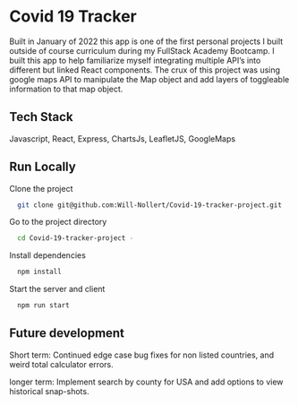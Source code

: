 
# Covid 19 Tracker 

Built in January of 2022 this app is one of the first personal projects I built outside of course curriculum during my FullStack Academy Bootcamp. I built this app to help familiarize myself integrating multiple API’s into different but linked React components. The crux of this project was using google maps API to manipulate the Map object and add layers of toggleable information to that map object.  




## Tech Stack
Javascript, React, Express, ChartsJs, LeafletJS, GoogleMaps
## Run Locally

Clone the project
```bash
  git clone git@github.com:Will-Nollert/Covid-19-tracker-project.git
```
Go to the project directory
```bash
  cd Covid-19-tracker-project - 
```
Install dependencies
```bash
  npm install
```
Start the server and client
```bash
  npm run start
```
## Future development 
Short term: Continued edge case bug fixes for non listed countries, and weird total calculator errors.  

longer term: Implement search by county for USA and add options to view historical snap-shots. 





